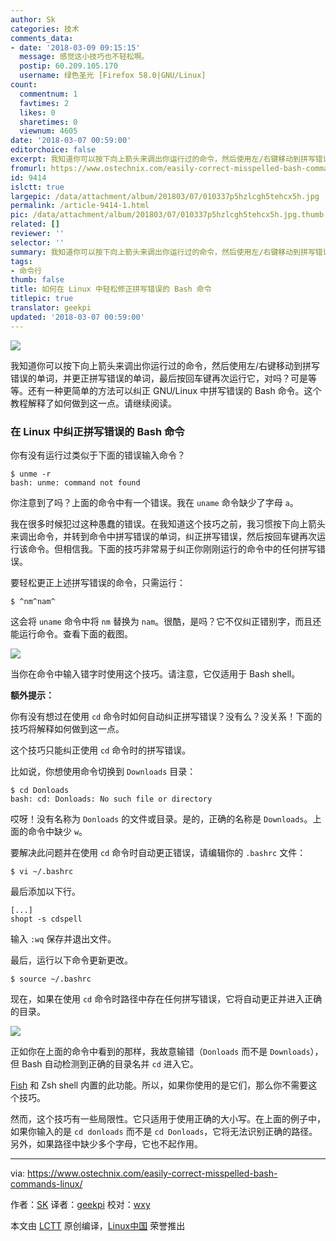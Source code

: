 ```yaml
---
author: Sk
categories: 技术
comments_data:
- date: '2018-03-09 09:15:15'
  message: 感觉这小技巧也不轻松啊。
  postip: 60.209.105.170
  username: 绿色圣光 [Firefox 58.0|GNU/Linux]
count:
  commentnum: 1
  favtimes: 2
  likes: 0
  sharetimes: 0
  viewnum: 4605
date: '2018-03-07 00:59:00'
editorchoice: false
excerpt: 我知道你可以按下向上箭头来调出你运行过的命令，然后使用左/右键移动到拼写错误的单词，并更正拼写错误的单词，最后按回车键再次运行它，对吗？
fromurl: https://www.ostechnix.com/easily-correct-misspelled-bash-commands-linux/
id: 9414
islctt: true
largepic: /data/attachment/album/201803/07/010337p5hzlcgh5tehcx5h.jpg
permalink: /article-9414-1.html
pic: /data/attachment/album/201803/07/010337p5hzlcgh5tehcx5h.jpg.thumb.jpg
related: []
reviewer: ''
selector: ''
summary: 我知道你可以按下向上箭头来调出你运行过的命令，然后使用左/右键移动到拼写错误的单词，并更正拼写错误的单词，最后按回车键再次运行它，对吗？
tags:
- 命令行
thumb: false
title: 如何在 Linux 中轻松修正拼写错误的 Bash 命令
titlepic: true
translator: geekpi
updated: '2018-03-07 00:59:00'
---
```


![](/data/attachment/album/201803/07/010337p5hzlcgh5tehcx5h.jpg)


我知道你可以按下向上箭头来调出你运行过的命令，然后使用左/右键移动到拼写错误的单词，并更正拼写错误的单词，最后按回车键再次运行它，对吗？可是等等。还有一种更简单的方法可以纠正 GNU/Linux 中拼写错误的 Bash 命令。这个教程解释了如何做到这一点。请继续阅读。


### 在 Linux 中纠正拼写错误的 Bash 命令


你有没有运行过类似于下面的错误输入命令？



```
$ unme -r
bash: unme: command not found

```

你注意到了吗？上面的命令中有一个错误。我在 `uname` 命令缺少了字母 `a`。


我在很多时候犯过这种愚蠢的错误。在我知道这个技巧之前，我习惯按下向上箭头来调出命令，并转到命令中拼写错误的单词，纠正拼写错误，然后按回车键再次运行该命令。但相信我。下面的技巧非常易于纠正你刚刚运行的命令中的任何拼写错误。


要轻松更正上述拼写错误的命令，只需运行：



```
$ ^nm^nam^

```

这会将 `uname` 命令中将 `nm` 替换为 `nam`。很酷，是吗？它不仅纠正错别字，而且还能运行命令。查看下面的截图。


![](/data/attachment/album/201803/07/005929zlifqfcc4xix7rqq.png)


当你在命令中输入错字时使用这个技巧。请注意，它仅适用于 Bash shell。


**额外提示：**


你有没有想过在使用 `cd` 命令时如何自动纠正拼写错误？没有么？没关系！下面的技巧将解释如何做到这一点。


这个技巧只能纠正使用 `cd` 命令时的拼写错误。


比如说，你想使用命令切换到 `Downloads` 目录：



```
$ cd Donloads
bash: cd: Donloads: No such file or directory

```

哎呀！没有名称为 `Donloads` 的文件或目录。是的，正确的名称是 `Downloads`。上面的命令中缺少 `w`。


要解决此问题并在使用 `cd` 命令时自动更正错误，请编辑你的 `.bashrc` 文件：



```
$ vi ~/.bashrc

```

最后添加以下行。



```
[...]
shopt -s cdspell

```

输入 `:wq` 保存并退出文件。


最后，运行以下命令更新更改。



```
$ source ~/.bashrc

```

现在，如果在使用 `cd` 命令时路径中存在任何拼写错误，它将自动更正并进入正确的目录。


![](/data/attachment/album/201803/07/005930zyping5511e1unzu.png)


正如你在上面的命令中看到的那样，我故意输错（`Donloads` 而不是 `Downloads`），但 Bash 自动检测到正确的目录名并 `cd` 进入它。


[Fish](https://www.ostechnix.com/install-fish-friendly-interactive-shell-linux/) 和 Zsh shell 内置的此功能。所以，如果你使用的是它们，那么你不需要这个技巧。


然而，这个技巧有一些局限性。它只适用于使用正确的大小写。在上面的例子中，如果你输入的是 `cd donloads` 而不是 `cd Donloads`，它将无法识别正确的路径。另外，如果路径中缺少多个字母，它也不起作用。




---


via: <https://www.ostechnix.com/easily-correct-misspelled-bash-commands-linux/>


作者：[SK](https://www.ostechnix.com/author/sk/) 译者：[geekpi](https://github.com/geekpi) 校对：[wxy](https://github.com/wxy)


本文由 [LCTT](https://github.com/LCTT/TranslateProject) 原创编译，[Linux中国](https://linux.cn/) 荣誉推出